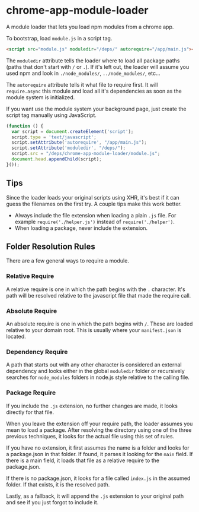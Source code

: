 chrome-app-module-loader
========================

A module loader that lets you load npm modules from a chrome app.

To bootstrap, load `module.js` in a script tag.

```html
<script src="module.js" moduledir="/deps/" autorequire="/app/main.js"></script>
```

The `moduledir` attribute tells the loader where to load all package paths (paths that don't start with `/` or `.`).  If it's left out, the loader will assume you used npm and look in `./node_modules/`, `../node_modules/`, etc...

The `autorequire` attribute tells it what file to require first.  It will `require.async` this module and load all it's dependencies as soon as the module system is initialized.

If you want use the module system your background page, just create the script tag manually using JavaScript.

```js
(function () {
  var script = document.createElement('script');
  script.type = 'text/javascript';
  script.setAttribute('autorequire', "/app/main.js");
  script.setAttribute('moduledir', "/deps/");
  script.src = "/deps/chrome-app-module-loader/module.js";
  document.head.appendChild(script);
}());
```

## Tips

Since the loader loads your original scripts using XHR, it's best if it can guess the filenames on the first try.  A couple tips make this work better.

 - Always include the file extension when loading a plain `.js` file.  For example `require('./helper.js')` instead of `require('./helper')`.
 - When loading a package, never include the extension.

## Folder Resolution Rules

There are a few general ways to require a module.

### Relative Require

A relative require is one in which the path begins with the `.` character.  It's path will be resolved relative to the javascript file that made the require call.

### Absolute Require

An absolute require is one in which the path begins with `/`.  These are loaded relative to your domain root.  This is usually where your `manifest.json` is located.

### Dependency Require

A path that starts out with any other character is considered an external dependency and looks either in the global `moduledir` folder or recursively searches for `node_modules` folders in node.js style relative to the calling file.

### Package Require

If you include the `.js` extension, no further changes are made, it looks directly for that file.

When you leave the extension off your require path, the loader assumes you mean to load a package.  After resolving the directory using one of the three previous techniques, it looks for the actual file using this set of rules.

If you have no extension, it first assumes the name is a folder and looks for a package.json in that folder.  If found, it parses it looking for the `main` field.  If there is a main field, it loads that file as a relative require to the package.json.

If there is no package.json, it looks for a file called `index.js` in the assumed folder.  If that exists, it is the resolved path.

Lastly, as a fallback, it will append the `.js` extension to your original path and see if you just forgot to include it.

